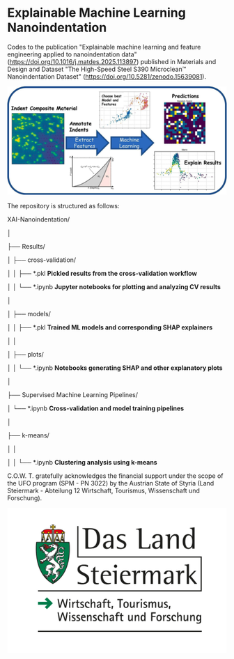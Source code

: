 # Explainable Machine Learning Nanoindentation
Codes to the publication "Explainable machine learning and feature engineering applied to nanoindentation data"  (https://doi.org/10.1016/j.matdes.2025.113897)  published in Materials and Design and Dataset "The High-Speed Steel S390 Microclean™ Nanoindentation Dataset" (https://doi.org/10.5281/zenodo.15639081).

![Graphical_Abstract](./Graphical_Abstract.jpg)


The repository is structured as follows:

XAI-Nanoindentation/

│

├── Results/

│   ├── cross-validation/

│   │   ├── *.pkl         **Pickled results from the cross-validation workflow**

│   │   └── *.ipynb       **Jupyter notebooks for plotting and analyzing CV results**

│   

│   ├── models/

│   │   ├── *.pkl         **Trained ML models and corresponding SHAP explainers**

│   │

│   ├── plots/

│   │   └── *.ipynb       **Notebooks generating SHAP and other explanatory plots**

│

├── Supervised Machine Learning Pipelines/

│   └── *.ipynb           **Cross-validation and model training pipelines**

│

├── k-means/

│   │

│   │ └── *.ipynb           **Clustering analysis using k-means**

C.O.W. T. gratefully acknowledges the financial support under the scope of the UFO program (SPM - PN 3022) by the Austrian State of Styria (Land Steiermark - Abteilung 12 Wirtschaft, Tourismus, Wissenschaft und Forschung). 

![Graphical_Abstract](./Logo.jpg)
    













